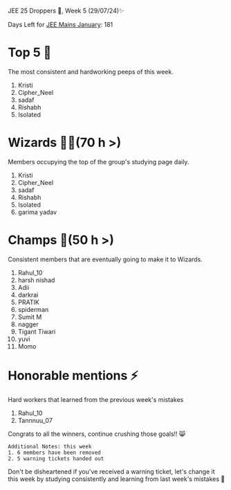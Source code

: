 JEE 25 Droppers 🚀, Week 5 (29/07/24)✨

Days Left for [JEE Mains January](https://jee.is-probably.gay/): 181

# Top 5 👑
The most consistent and hardworking peeps of this week. 
1. Kristi
2. Cipher_Neel
3. sadaf
4. Rishabh
5. Isolated
# Wizards 🧙‍♂️(70 h >)
Members occupying the top of the group's studying page daily. 
1. Kristi
2. Cipher_Neel
3. sadaf
4. Rishabh
5. Isolated
6. garima yadav

# Champs 🐐(50 h >)
Consistent members that are eventually going to make it to Wizards. 
1. Rahul_10
2. harsh nishad
3. Adii
4. darkrai
5. PRATIK
6. spiderman
7. Sumit M
8. nagger
9. Tigant Tiwari
10. yuvi
11. Momo
# Honorable mentions ⚡
Hard workers that learned from the previous week's mistakes 
1. Rahul_10
2. Tannnuu_07

Congrats to all the winners, continue crushing those goals!! 😸

```
Additional Notes: this week
1. 6 members have been removed
2. 5 warning tickets handed out
```

Don't be disheartened if you've received a warning ticket, let's change it this week by studying consistently and learning from last week's mistakes 💪


